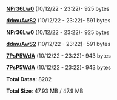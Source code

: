 [**NPr36Lw0**](/data/NPr36Lw0.txt) (10/12/22 - 23:22)- 925 bytes

[**ddmuAwS2**](/data/ddmuAwS2.txt) (10/12/22 - 23:22)- 591 bytes

[**NPr36Lw0**](/data/NPr36Lw0.txt) (10/12/22 - 23:22)- 925 bytes

[**ddmuAwS2**](/data/ddmuAwS2.txt) (10/12/22 - 23:22)- 591 bytes

[**7PsP5WdA**](/data/7PsP5WdA.txt) (10/12/22 - 23:22)- 943 bytes

[**7PsP5WdA**](/data/7PsP5WdA.txt) (10/12/22 - 23:22)- 943 bytes

**Total Datas**: 8202

**Total Size**: 47.93 MB / 47.9 MB